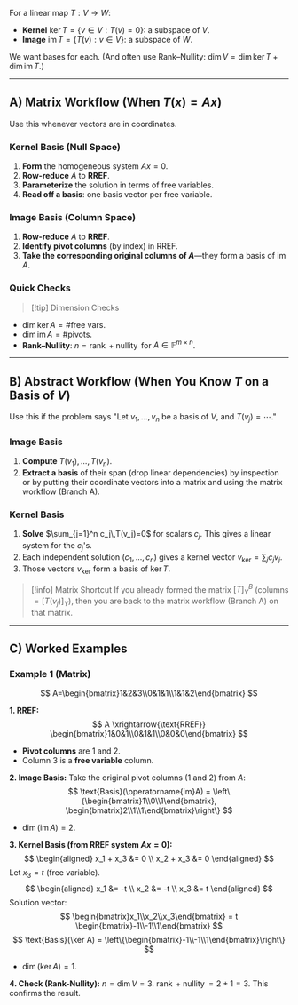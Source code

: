 For a linear map $T:V\to W$:
* **Kernel** $\ker T=\{v\in V:T(v)=0\}$: a subspace of $V$.
* **Image** $\operatorname{im} T=\{T(v):v\in V\}$: a subspace of $W$.

We want bases for each. (And often use Rank–Nullity: $\dim V=\dim\ker T+\dim\operatorname{im}T$.)

---

## A) Matrix Workflow (When $T(x)=Ax$)

Use this whenever vectors are in coordinates.

### Kernel Basis (Null Space)

1.  **Form** the homogeneous system $Ax=0$.
2.  **Row-reduce** $A$ to **RREF**.
3.  **Parameterize** the solution in terms of free variables.
4.  **Read off a basis**: one basis vector per free variable.

### Image Basis (Column Space)

1.  **Row-reduce** $A$ to **RREF**.
2.  **Identify pivot columns** (by index) in RREF.
3.  **Take the corresponding original columns of $A$**—they form a basis of $\operatorname{im}A$.

### Quick Checks

>[!tip] Dimension Checks
* $\dim\ker A = \#\text{free vars}$.
* $\dim\operatorname{im}A = \#\text{pivots}$.
* **Rank–Nullity**: $n=\operatorname{rank}+\operatorname{nullity}$ for $A\in\mathbb F^{m\times n}$.

---

## B) Abstract Workflow (When You Know $T$ on a Basis of $V$)

Use this if the problem says "Let $v_1,\dots,v_n$ be a basis of $V$, and $T(v_j)=\cdots$."

### Image Basis

1.  **Compute** $T(v_1),\dots,T(v_n)$.
2.  **Extract a basis** of their span (drop linear dependencies) by inspection or by putting their coordinate vectors into a matrix and using the matrix workflow (Branch A).

### Kernel Basis

1.  **Solve** $\sum_{j=1}^n c_j\,T(v_j)=0$ for scalars $c_j$. This gives a linear system for the $c_j$'s.
2.  Each independent solution $(c_1,\dots,c_n)$ gives a kernel vector $v_{\ker} = \sum_j c_j v_j$.
3.  Those vectors $v_{\ker}$ form a basis of $\ker T$.

>[!info] Matrix Shortcut
If you already formed the matrix $[T]^{B}_{Y}$ (columns $= [T(v_j)]_Y$), then you are back to the matrix workflow (Branch A) on that matrix.

---

## C) Worked Examples

### Example 1 (Matrix)

$$
A=\begin{bmatrix}1&2&3\\0&1&1\\1&1&2\end{bmatrix}
$$

**1. RREF:**
$$
A \xrightarrow{\text{RREF}} \begin{bmatrix}1&0&1\\0&1&1\\0&0&0\end{bmatrix}
$$
* **Pivot columns** are 1 and 2.
* Column 3 is a **free variable** column.

**2. Image Basis:**
Take the original pivot columns (1 and 2) from $A$:
$$
\text{Basis}(\operatorname{im}A) = \left\{\begin{bmatrix}1\\0\\1\end{bmatrix}, \begin{bmatrix}2\\1\\1\end{bmatrix}\right\}
$$
* $\dim(\operatorname{im}A) = 2$.

**3. Kernel Basis (from RREF system $Ax=0$):**
$$
\begin{aligned} x_1 + x_3 &= 0 \\ x_2 + x_3 &= 0 \end{aligned}
$$
Let $x_3 = t$ (free variable).
$$
\begin{aligned} x_1 &= -t \\ x_2 &= -t \\ x_3 &= t \end{aligned}
$$
Solution vector:
$$
\begin{bmatrix}x_1\\x_2\\x_3\end{bmatrix} = t \begin{bmatrix}-1\\-1\\1\end{bmatrix}
$$
$$
\text{Basis}(\ker A) = \left\{\begin{bmatrix}-1\\-1\\1\end{bmatrix}\right\}
$$
* $\dim(\ker A) = 1$.

**4. Check (Rank-Nullity):**
$n = \dim V = 3$.
$\operatorname{rank} + \operatorname{nullity} = 2 + 1 = 3$. This confirms the result.